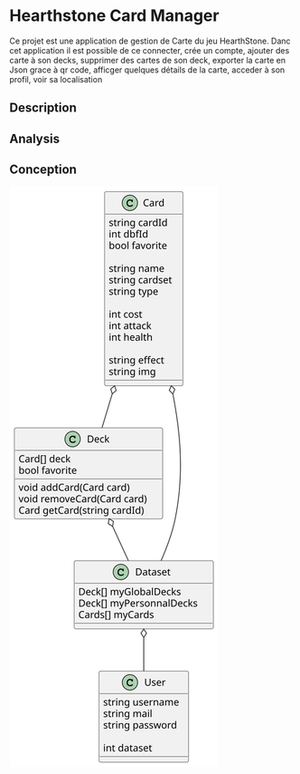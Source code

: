 # Hearthstone Card Manager

Ce projet est une application de gestion de Carte du jeu HearthStone.
Danc cet application il est possible de ce connecter, crée un compte, ajouter des carte à son decks, supprimer des cartes de son deck, exporter la carte en Json grace à qr code, afficger quelques détails de la carte, acceder à son profil, voir sa localisation



## Description

## Analysis

## Conception
![image](schema/conception_schema.svg)
